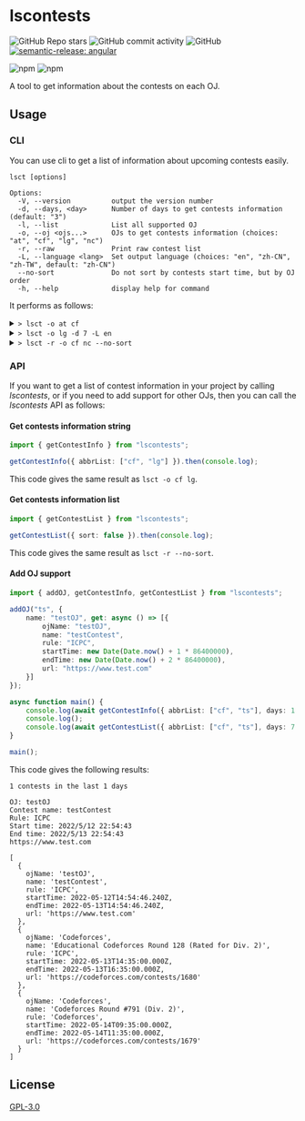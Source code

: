 # lscontests

![GitHub Repo stars](https://img.shields.io/github/stars/StableAgOH/lscontests?style=social)
![GitHub commit activity](https://img.shields.io/github/commit-activity/m/StableAgOH/lscontests)
![GitHub](https://img.shields.io/github/license/StableAgOH/lscontests)
[![semantic-release: angular](https://img.shields.io/badge/semantic--release-angular-e10079?logo=semantic-release)](https://github.com/semantic-release/semantic-release)

![npm](https://img.shields.io/npm/v/lscontests)
![npm](https://img.shields.io/npm/dw/lscontests)

A tool to get information about the contests on each OJ.

## Usage

### CLI

You can use cli to get a list of information about upcoming contests easily.

```text
lsct [options]

Options:
  -V, --version          output the version number
  -d, --days, <day>      Number of days to get contests information (default: "3")
  -l, --list             List all supported OJ
  -o, --oj <ojs...>      OJs to get contests information (choices: "at", "cf", "lg", "nc")
  -r, --raw              Print raw contest list
  -L, --language <lang>  Set output language (choices: "en", "zh-CN", "zh-TW", default: "zh-CN")
  --no-sort              Do not sort by contests start time, but by OJ order
  -h, --help             display help for command
```

It performs as follows:

<details>
<summary> <code>> lsct -o at cf</code> </summary>

```text
在最近的 3 天内有 3 场比赛

比赛平台: Codeforces
比赛名称: Educational Codeforces Round 128 (Rated for Div. 2)
赛制: ICPC
开始时间: 2022/5/13 22:35:00
结束时间: 2022/5/14 00:35:00
https://codeforces.com/contests/1680

比赛平台: Codeforces
比赛名称: Codeforces Round #791 (Div. 2)
赛制: Codeforces
开始时间: 2022/5/14 17:35:00
结束时间: 2022/5/14 19:35:00
https://codeforces.com/contests/1679

比赛平台: AtCoder
比赛名称: Ⓐ Panasonic Programming Contest 2022(AtCoder Beginner Contest 251)
赛制: AtCoder
开始时间: 2022/5/14 20:00:00
结束时间: 2022/5/14 20:01:40
https://atcoder.jp/contests/abc251
```

</details>

<details>
<summary> <code>> lsct -o lg -d 7 -L en</code> </summary>

```text
2 contests in the last 7 days

OJ: Luogu
Contest name: 【LGR-109】洛谷 5 月月赛 II & Windy Round 6
Rule: IOI
Start time: 2022/5/14 14:00:00
End time: 2022/5/14 18:00:00
https://www.luogu.com.cn/contest/68326

OJ: Luogu
Contest name: 「WHOI」Round 1
Rule: IOI
Start time: 2022/5/15 14:00:00
End time: 2022/5/15 18:00:00
https://www.luogu.com.cn/contest/67377
```

</details>

<details>
<summary> <code>> lsct -r -o cf nc --no-sort</code> </summary>

```bash
[
  {
    ojName: 'Codeforces',
    name: 'Codeforces Round #791 (Div. 2)',
    rule: 'Codeforces',
    startTime: 2022-05-14T09:35:00.000Z,
    endTime: 2022-05-14T11:35:00.000Z,
    url: 'https://codeforces.com/contests/1679'
  },
  {
    ojName: 'Codeforces',
    name: 'Educational Codeforces Round 128 (Rated for Div. 2)',
    rule: 'ICPC',
    startTime: 2022-05-13T14:35:00.000Z,
    endTime: 2022-05-13T16:35:00.000Z,
    url: 'https://codeforces.com/contests/1680'
  },
  {
    ojName: 'NowCoder',
    name: '牛客挑战赛60',
    rule: 'ICPC',
    startTime: 2022-05-13T11:00:00.000Z,
    endTime: 2022-05-13T14:00:00.000Z,
    url: 'https://ac.nowcoder.com/acm/contest/11200'
  },
  {
    ojName: 'NowCoder',
    name: '第十八届西南科技大学ACM程序设计竞赛（同步赛）',
    rule: 'ICPC',
    startTime: 2022-05-14T05:00:00.000Z,
    endTime: 2022-05-14T10:00:00.000Z,
    url: 'https://ac.nowcoder.com/acm/contest/33540'
  }
]
```

</details>

### API

If you want to get a list of contest information in your project by calling *lscontests*, or if you need to add support for other OJs, then you can call the *lscontests* API as follows:

#### Get contests information string

```typescript
import { getContestInfo } from "lscontests";

getContestInfo({ abbrList: ["cf", "lg"] }).then(console.log);
```

This code gives the same result as `lsct -o cf lg`.

#### Get contests information list

```typescript
import { getContestList } from "lscontests";

getContestList({ sort: false }).then(console.log);
```

This code gives the same result as `lsct -r --no-sort`.

#### Add OJ support

```typescript
import { addOJ, getContestInfo, getContestList } from "lscontests";

addOJ("ts", {
    name: "testOJ", get: async () => [{
        ojName: "testOJ",
        name: "testContest",
        rule: "ICPC",
        startTime: new Date(Date.now() + 1 * 86400000),
        endTime: new Date(Date.now() + 2 * 86400000),
        url: "https://www.test.com"
    }]
});

async function main() {
    console.log(await getContestInfo({ abbrList: ["cf", "ts"], days: 1 }, "en"));
    console.log();
    console.log(await getContestList({ abbrList: ["cf", "ts"], days: 7 }));
}

main();
```

This code gives the following results:

```text
1 contests in the last 1 days

OJ: testOJ
Contest name: testContest
Rule: ICPC
Start time: 2022/5/12 22:54:43
End time: 2022/5/13 22:54:43
https://www.test.com

[
  {
    ojName: 'testOJ',
    name: 'testContest',
    rule: 'ICPC',
    startTime: 2022-05-12T14:54:46.240Z,
    endTime: 2022-05-13T14:54:46.240Z,
    url: 'https://www.test.com'
  },
  {
    ojName: 'Codeforces',
    name: 'Educational Codeforces Round 128 (Rated for Div. 2)',
    rule: 'ICPC',
    startTime: 2022-05-13T14:35:00.000Z,
    endTime: 2022-05-13T16:35:00.000Z,
    url: 'https://codeforces.com/contests/1680'
  },
  {
    ojName: 'Codeforces',
    name: 'Codeforces Round #791 (Div. 2)',
    rule: 'Codeforces',
    startTime: 2022-05-14T09:35:00.000Z,
    endTime: 2022-05-14T11:35:00.000Z,
    url: 'https://codeforces.com/contests/1679'
  }
]
```

## License

[GPL-3.0](https://www.gnu.org/licenses/gpl-3.0.html)

